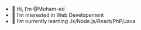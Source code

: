 - 👋 Hi, I’m @Moham-ed
- 👀 I’m interested in Web Developement
- 🌱 I’m currently learning Js/Node.js/React/PhP/Java



